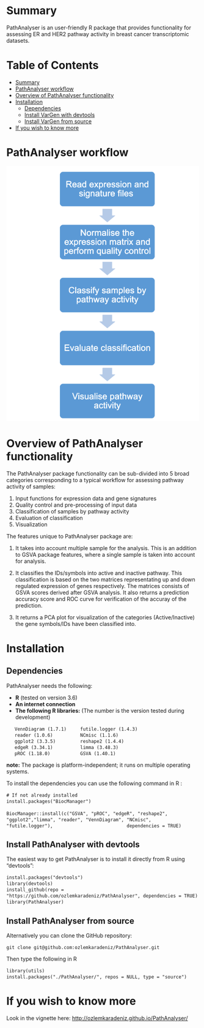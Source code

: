 # Summary

  PathAnalyser is an user-friendly R package that provides functionality for assessing ER and 
  HER2 pathway activity in breast cancer transcriptomic datasets. 

# Table of Contents

- [Summary](#summary)
- [PathAnalyser workflow](#pathanalyser-workflow)
- [Overview of PathAnalyser functionality](#overview-of-pathanalyser-functionality)
- [Installation](#installation)
    - [Dependencies](#dependencies)
    - [Install VarGen with devtools](#install-pathanalyser-with-devtools)
    - [Install VarGen from source](#install-pathanalyser-from-source)
- [If you wish to know more](#if-you-wish-to-know-more)
  
# PathAnalyser workflow

![PathAnalyser workflow](./vignettes/pathway_workflow.png?raw=true)

# Overview of PathAnalyser functionality

The PathAnalyser package functionality can be sub-divided into 5 broad 
categories corresponding to a typical workflow for assessing pathway activity of 
samples:

1.  Input functions for expression data and gene signatures
2.  Quality control and pre-processing of input data
3.  Classification of samples by pathway activity
4.  Evaluation of classification
5.  Visualization

The features unique to PathAnalyser package are:

1) It takes into account multiple sample for the analysis. This is an addition to GSVA package features, where a single sample is
taken into account for analysis.

2) It classifies the IDs/symbols into active and inactive pathway. This classification is based on the two matrices representating up and down regulated expression of genes respectively. The matrices consists of GSVA scores derived after GSVA analysis. It also returns a prediction accuracy score and ROC curve for verification of the accuray of the prediction.

3) It returns a PCA plot for visualization of the categories (Active/Inactive) the gene symbols/IDs have been classified into.

# Installation

## Dependencies

PathAnalyser needs the following:
- **R** (tested on version 3.6)
- **An internet connection**
- **The following R libraries:** (The number is the version tested during development)

```` 
   VennDiagram (1.7.1)     futile.logger (1.4.3) 
   reader (1.0.6)          NCmisc (1.1.6)        
   ggplot2 (3.3.5)         reshape2 (1.4.4)
   edgeR (3.34.1)          limma (3.48.3)        
   pROC (1.18.0)           GSVA (1.40.1)
````
**note:** The package is platform-independent; it runs on multiple operating systems.

To install the dependencies you can use the following command in R :

````
# If not already installed
install.packages("BiocManager")

BiocManager::install(c("GSVA", "pROC", "edgeR", "reshape2", "ggplot2","limma", "reader", "VennDiagram", "NCmisc", "futile.logger"),                           dependencies = TRUE)
````

## Install PathAnalyser with devtools

The easiest way to get PathAnalyser is to install it directly from R using “devtools”:

````
install.packages("devtools")
library(devtools)
install_github(repo = "https://github.com/ozlemkaradeniz/PathAnalyser", dependencies = TRUE)
library(PathAnalyser)
````

## Install PathAnalyser from source

Alternatively you can clone the GitHub repository:

````
git clone git@github.com:ozlemkaradeniz/PathAnalyser.git
````

Then type the following in R

````
library(utils)
install.packages("./PathAnalyser/", repos = NULL, type = "source")
````

# If you wish to know more

Look in the vignette here:
http://ozlemkaradeniz.github.io/PathAnalyser/






